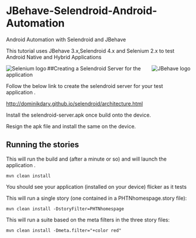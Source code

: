 JBehave-Selendroid-Android-Automation
=====================================

Android Automation with Selendroid and JBehave 

This tutorial uses JBehave 3.x,Selendroid 4.x and Selenium 2.x to test Android Native and Hybrid Applications

<img src="http://jbehave.org/reference/preview/images/jbehave-logo.png" alt="JBehave logo" align="right" /> 
<img src="http://sauceio.com/wp-content/uploads/2011/11/selenium-logo-150x150.png" alt="Selenium logo" align="left" /> 


##Creating a Selendroid Server for the application 

Follow the below link to create the selendroid server for your test application .

http://dominikdary.github.io/selendroid/architecture.html

Install the selendroid-server.apk once build onto the device.

Resign the apk file and install the same on the device. 


## Running the stories

This will run the build and (after a minute or so) and will launch the application . 

    mvn clean install 

You should see your application  (installed on your device) flicker as it tests

This will run a single story (one contained in a PHTNhomespage.story file):

    mvn clean install -DstoryFilter=PHTNhomespage

This will run a suite based on the meta filters in the three story files:

    mvn clean install -Dmeta.filter="+color red"
